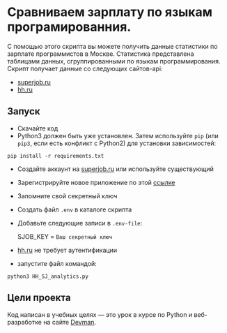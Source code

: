 # Сравниваем зарплату по языкам програмированния.

С помощью этого скрипта вы можете получить данные статистики по зарплате программистов в Москве.
Статистика представлена таблицами данных, сгруппированными по языкам программирования.
Скрипт получает данные со следующих сайтов-api:

- [superjob.ru](https://api.superjob.ru/)
- [hh.ru](https://dev.hh.ru/)

## Запуск

- Скачайте код
- Python3 должен быть уже установлен.
  Затем используйте `pip` (или `pip3`, если есть конфликт с Python2) для установки зависимостей:

```
pip install -r requirements.txt
```

- Создайте аккаунт на [superjob.ru](https://api.superjob.ru/) или используйте существующий
- Зарегистрируйте новое приложение по этой [ссылке](https://api.superjob.ru/info/)
- Запомните свой секретный ключ
- Создать файл `.env` в каталоге скрипта
- Добавьте следующие записи в `.env-file`:

  SJOB_KEY = `Ваш секретный ключ`
- [hh.ru](https://dev.hh.ru/) не требует аутентификации
- запустите файл командой:

```
python3 HH_SJ_analytics.py
``` 

## Цели проекта

Код написан в учебных целях — это урок в курсе по Python и веб-разработке на сайте [Devman](https://dvmn.org).
 
